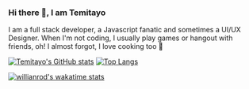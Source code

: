 ### Hi there 👋, I am Temitayo

I am a full stack developer, a Javascript fanatic and sometimes a UI/UX Designer. When I'm not coding, I usually play games or hangout with friends, oh! I almost forgot, I love cooking too 👀

<!--
**Samtaylek17/samtaylek17** is a ✨ _special_ ✨ repository because its `README.md` (this file) appears on your GitHub profile.

Here are some ideas to get you started:

- 🔭 I’m currently working on ...
- 🌱 I’m currently learning ...
- 👯 I’m looking to collaborate on ...
- 🤔 I’m looking for help with ...
- 💬 Ask me about ...
- 📫 How to reach me: ...
- 😄 Pronouns: ...
- ⚡ Fun fact: ...
-->

[![Temitayo's GitHub stats](https://github-readme-stats.vercel.app/api?username=samtaylek17&show_icons=true&theme=radical&count_private=true)](https://github.com/anuraghazra/github-readme-stats) [![Top Langs](https://github-readme-stats.vercel.app/api/top-langs/?username=samtaylek17&langs_count=10&layout=compact&show_icons=true&theme=radical&count_private=true)](https://github.com/anuraghazra/github-readme-stats)

[![willianrod's wakatime stats](https://github-readme-stats.vercel.app/api/wakatime?username=samtaylek17)](https://github.com/anuraghazra/github-readme-stats)


